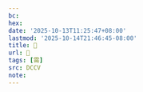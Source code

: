 ```yaml
---
bc:
hex:
date: '2025-10-13T11:25:47+08:00'
lastmod: '2025-10-14T21:46:45-08:00'
title: 󰉶
url: 󰉶
tags: [需]
src: DCCV
note:
---
```

